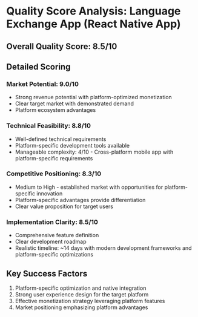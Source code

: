 # Quality Score Analysis: Language Exchange App (React Native App)

## Overall Quality Score: 8.5/10

## Detailed Scoring

### Market Potential: 9.0/10
- Strong revenue potential with platform-optimized monetization
- Clear target market with demonstrated demand
- Platform ecosystem advantages

### Technical Feasibility: 8.8/10
- Well-defined technical requirements
- Platform-specific development tools available
- Manageable complexity: 4/10 - Cross-platform mobile app with platform-specific requirements

### Competitive Positioning: 8.3/10
- Medium to High - established market with opportunities for platform-specific innovation
- Platform-specific advantages provide differentiation
- Clear value proposition for target users

### Implementation Clarity: 8.5/10
- Comprehensive feature definition
- Clear development roadmap
- Realistic timeline: ~14 days with modern development frameworks and platform-specific optimizations

## Key Success Factors
1. Platform-specific optimization and native integration
2. Strong user experience design for the target platform
3. Effective monetization strategy leveraging platform features
4. Market positioning emphasizing platform advantages
